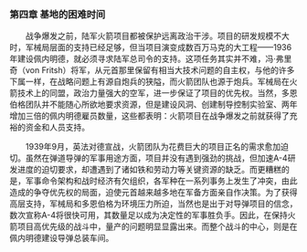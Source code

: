 ### 第四章  基地的困难时间

　　战争爆发之前，陆军火箭项目都被保护远离政治干涉。项目的研发规模不大时，军械局层面的支持已经足够，但当项目演变成数百万马克的大工程——1936年建设佩内明德，就必须寻求陆军总司令的支持。这项任务其实并不难，冯·弗里奇（von Fritsh）将军，从元首那里保留有相当大技术问题的自主权，与他的许多下属一样，在战略问题上有源自炮兵的狭隘，而火箭团队也源于炮兵。军械局在火箭技术上的同盟，政治力量强大的空军，进一步保证了项目的优先权。当然，多恩伯格团队并不能随心所欲地要求资源，但是建设风洞、创建制导控制实验室、两年增加三倍的佩内明德雇员数量，这些都表明：火箭项目在战争爆发之前就获得了充裕的资金和人员支持。

　　1939年9月，英法对德宣战，火箭团队为花费巨大的项目正名的需求愈加迫切。虽然在弹道导弹的军事用途方面，项目并没有遇到强劲的挑战，但加速A-4研发进度的迫切要求，却遭遇到了诸如铁和劳动力等关键资源的缺乏。而更糟糕的是，军事命令架构和战时经济有欠组织，各军种在一系列事务上发生了冲突，由此造成的争夺优先权的局面，迫使元首越来越多地在军备方面亲自作决策。为了获得高层支持，军械局和多恩伯格为环境压力所迫，当然也是出于对导弹项目的信念，数次宣称A-4将很快可用，其数量足以成为决定性的军事胜负手。因此，在保持火箭项目高优先级的战斗中，量产的问题明显显露出来。而整个战斗的中心，则是在佩内明德建设导弹总装车间。